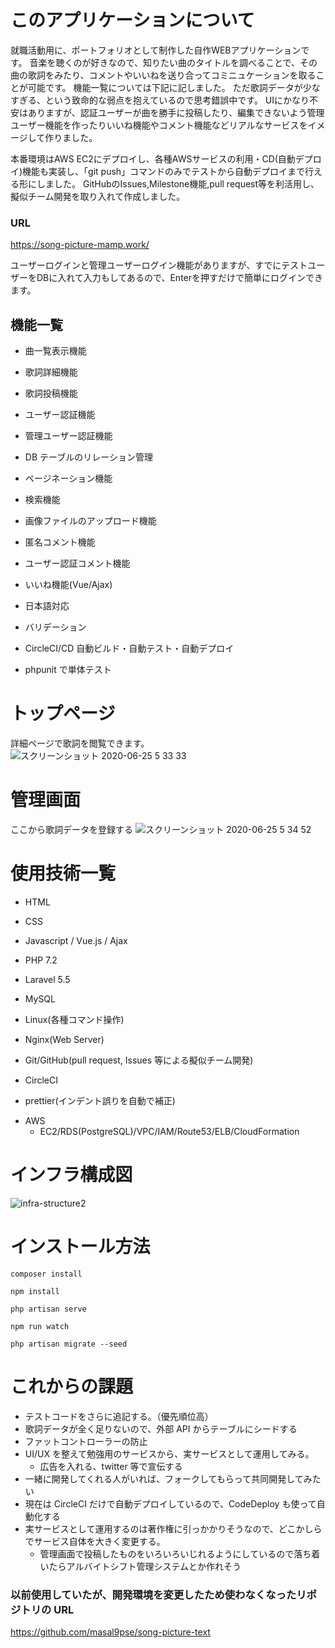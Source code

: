 # このアプリケーションについて

就職活動用に、ポートフォリオとして制作した自作WEBアプリケーションです。
音楽を聴くのが好きなので、知りたい曲のタイトルを調べることで、その曲の歌詞をみたり、コメントやいいねを送り合ってコミニュケーションを取ることが可能です。 機能一覧については下記に記しました。
ただ歌詞データが少なすぎる、という致命的な弱点を抱えているので思考錯誤中です。
UIにかなり不安はありますが、認証ユーザーが曲を勝手に投稿したり、編集できないよう管理ユーザー機能を作ったりいいね機能やコメント機能などリアルなサービスをイメージして作りました。

本番環境はAWS EC2にデプロイし、各種AWSサービスの利用・CD(自動デプロイ)機能も実装し、「git push」コマンドのみでテストから自動デプロイまで行える形にしました。
GitHubのIssues,Milestone機能,pull request等を利活用し、擬似チーム開発を取り入れて作成しました。

### URL
https://song-picture-mamp.work/

ユーザーログインと管理ユーザーログイン機能がありますが、すでにテストユーザーをDBに入れて入力もしてあるので、Enterを押すだけで簡単にログインできます。

## 機能一覧

- 曲一覧表示機能

- 歌詞詳細機能

- 歌詞投稿機能

- ユーザー認証機能

- 管理ユーザー認証機能

- DB テーブルのリレーション管理

- ページネーション機能

- 検索機能

- 画像ファイルのアップロード機能

- 匿名コメント機能

- ユーザー認証コメント機能

- いいね機能(Vue/Ajax)

- 日本語対応

- バリデーション

- CircleCI/CD 自動ビルド・自動テスト・自動デプロイ

- phpunit で単体テスト

# トップページ

詳細ページで歌詞を閲覧できます。
![スクリーンショット 2020-06-25 5 33 33](https://user-images.githubusercontent.com/51937772/85625242-187ea200-b6a6-11ea-914e-f7054c18d92c.png)

# 管理画面

ここから歌詞データを登録する
![スクリーンショット 2020-06-25 5 34 52](https://user-images.githubusercontent.com/51937772/85625345-48c64080-b6a6-11ea-94d7-a8f7d3295b8b.png)

# 使用技術一覧

- HTML

* CSS

- Javascript / Vue.js / Ajax

* PHP 7.2

- Laravel 5.5

* MySQL

* Linux(各種コマンド操作)

* Nginx(Web Server)

* Git/GitHub(pull request, Issues 等による擬似チーム開発)

* CircleCI

- prettier(インデント誤りを自動で補正) 

* AWS
  - EC2/RDS(PostgreSQL)/VPC/IAM/Route53/ELB/CloudFormation

# インフラ構成図

![infra-structure2](https://user-images.githubusercontent.com/51937772/87854452-1a5a1f00-c94d-11ea-99a8-9bf43b9f2ad8.png)

# インストール方法

```
composer install

npm install

php artisan serve

npm run watch

php artisan migrate --seed
```

# これからの課題

- テストコードをさらに追記する。（優先順位高）
- 歌詞データが全く足りないので、外部 API からテーブルにシードする
- ファットコントローラーの防止
- UI/UX を整えて勉強用のサービスから、実サービスとして運用してみる。
  - 広告を入れる、twitter 等で宣伝する
- 一緒に開発してくれる人がいれば、フォークしてもらって共同開発してみたい
- 現在は CircleCI だけで自動デプロイしているので、CodeDeploy も使って自動化する
- 実サービスとして運用するのは著作権に引っかかりそうなので、どこかしらでサービス自体を大きく変更する。
  - 管理画面で投稿したものをいろいろいじれるようにしているので落ち着いたらアルバイトシフト管理システムとか作れそう

### 以前使用していたが、開発環境を変更したため使わなくなったリポジトリの URL

https://github.com/masal9pse/song-picture-text
